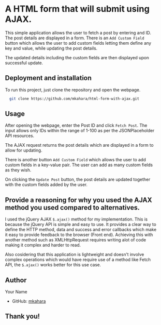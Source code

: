 # A HTML form that will submit using AJAX.

This simple application allows the user to fetch a post by entering and ID. The post details are displayed in a form. There is an `Add Custom Field` button which allows the user to add custom fields letting them define any key and value, while updating the post details.

The updated details including the custom fields are then displayed upon successful update.

## Deployment and installation

To run this project, just clone the repository and open the webpage.

```bash
  git clone https://github.com/mkahara/html-form-with-ajax.git
```

## Usage

After opening the webpage, enter the Post ID and click `Fetch Post`. The input allows only IDs within the range of 1-100 as per the JSONPlaceholder API resources.

The AJAX request returns the post details which are displayed in a form to allow for updating.

There is another button `Add Custom Field` which allows the user to add custom fields in a key-value pair. The user can add as many custom fields as they wish.

On clicking the `Update Post` button, the post details are updated together with the custom fields added by the user.

## Provide a reasoning for why you used the AJAX method you used compared to alternatives.
I used the jQuery AJAX ```$.ajax()``` method for my implementation. This is because the jQuery API is simple and easy to use. It provides a clear way to define the HTTP method, data and success and error callbacks which make it easy to provide feedback to the browser (Front end). Achieving this with another method such as XMLHttpRequest requires writing alot of code making it complex and harder to read.

Also cosidering that this application is lightweight and doesn't involve complex operations which would have require use of a method like Fetch API, the ```$.ajax()``` works better for this use case.

## Author

Your Name
- GitHub: [mkahara](https://github.com/mkahara)

## Thank you!